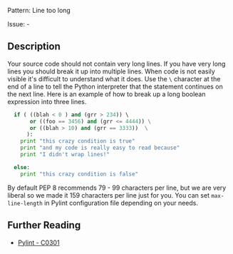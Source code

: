 Pattern: Line too long

Issue: -

## Description
Your source code should not contain very long lines. If you have very long lines you should break it up into multiple lines. When code is not easily visible it's difficult to understand what it does. Use the `\` character at the end of a line to tell the Python interpreter that the statement continues on the next line. Here is an example of how to break up a long boolean expression into three lines.
```python
  if ( ((blah < 0 ) and (grr > 234)) \ 
       or ((foo == 3456) and (grr <= 4444)) \
       or ((blah > 10) and (grr == 3333))  \
      ): 
    print "this crazy condition is true"    	
    print "and my code is really easy to read because"
    print "I didn't wrap lines!"

  else:
    print "this crazy condition is false"    	
```
By default PEP 8 recommends 79 - 99 characters per line, but we are very liberal so we made it 159 characters per line just for you.
You can set `max-line-length` in Pylint configuration file depending on your needs.

## Further Reading
* [Pylint - C0301](http://pylint-messages.wikidot.com/messages:c0301)
